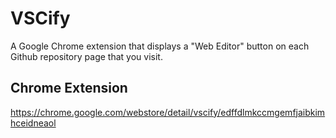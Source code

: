 # VSCify

A Google Chrome extension that displays a "Web Editor" button on each Github repository page that you visit.

## Chrome Extension

https://chrome.google.com/webstore/detail/vscify/edffdlmkccmgemfjaibkimhceidneaol
